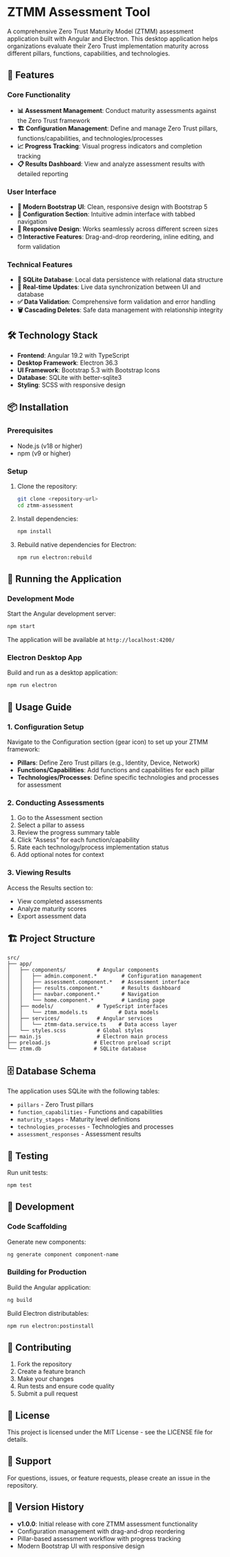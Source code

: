 # ZTMM Assessment Tool

A comprehensive Zero Trust Maturity Model (ZTMM) assessment application built with Angular and Electron. This desktop application helps organizations evaluate their Zero Trust implementation maturity across different pillars, functions, capabilities, and technologies.

## 🚀 Features

### Core Functionality
- **📊 Assessment Management**: Conduct maturity assessments against the Zero Trust framework
- **🏗️ Configuration Management**: Define and manage Zero Trust pillars, functions/capabilities, and technologies/processes
- **📈 Progress Tracking**: Visual progress indicators and completion tracking
- **📋 Results Dashboard**: View and analyze assessment results with detailed reporting

### User Interface
- **🎨 Modern Bootstrap UI**: Clean, responsive design with Bootstrap 5
- **🔧 Configuration Section**: Intuitive admin interface with tabbed navigation
- **📱 Responsive Design**: Works seamlessly across different screen sizes
- **🖱️ Interactive Features**: Drag-and-drop reordering, inline editing, and form validation

### Technical Features
- **💾 SQLite Database**: Local data persistence with relational data structure
- **🔄 Real-time Updates**: Live data synchronization between UI and database
- **✅ Data Validation**: Comprehensive form validation and error handling
- **🗑️ Cascading Deletes**: Safe data management with relationship integrity

## 🛠️ Technology Stack

- **Frontend**: Angular 19.2 with TypeScript
- **Desktop Framework**: Electron 36.3
- **UI Framework**: Bootstrap 5.3 with Bootstrap Icons
- **Database**: SQLite with better-sqlite3
- **Styling**: SCSS with responsive design

## 📦 Installation

### Prerequisites
- Node.js (v18 or higher)
- npm (v9 or higher)

### Setup
1. Clone the repository:
   ```bash
   git clone <repository-url>
   cd ztmm-assessment
   ```

2. Install dependencies:
   ```bash
   npm install
   ```

3. Rebuild native dependencies for Electron:
   ```bash
   npm run electron:rebuild
   ```

## 🚀 Running the Application

### Development Mode
Start the Angular development server:
```bash
npm start
```
The application will be available at `http://localhost:4200/`

### Electron Desktop App
Build and run as a desktop application:
```bash
npm run electron
```

## 📖 Usage Guide

### 1. Configuration Setup
Navigate to the Configuration section (gear icon) to set up your ZTMM framework:

- **Pillars**: Define Zero Trust pillars (e.g., Identity, Device, Network)
- **Functions/Capabilities**: Add functions and capabilities for each pillar
- **Technologies/Processes**: Define specific technologies and processes for assessment

### 2. Conducting Assessments
1. Go to the Assessment section
2. Select a pillar to assess
3. Review the progress summary table
4. Click "Assess" for each function/capability
5. Rate each technology/process implementation status
6. Add optional notes for context

### 3. Viewing Results
Access the Results section to:
- View completed assessments
- Analyze maturity scores
- Export assessment data

## 🏗️ Project Structure

```
src/
├── app/
│   ├── components/          # Angular components
│   │   ├── admin.component.*        # Configuration management
│   │   ├── assessment.component.*   # Assessment interface
│   │   ├── results.component.*      # Results dashboard
│   │   ├── navbar.component.*       # Navigation
│   │   └── home.component.*         # Landing page
│   ├── models/              # TypeScript interfaces
│   │   └── ztmm.models.ts          # Data models
│   ├── services/            # Angular services
│   │   └── ztmm-data.service.ts    # Data access layer
│   └── styles.scss          # Global styles
├── main.js                  # Electron main process
├── preload.js              # Electron preload script
└── ztmm.db                 # SQLite database
```

## 🗄️ Database Schema

The application uses SQLite with the following tables:
- `pillars` - Zero Trust pillars
- `function_capabilities` - Functions and capabilities
- `maturity_stages` - Maturity level definitions
- `technologies_processes` - Technologies and processes
- `assessment_responses` - Assessment results

## 🧪 Testing

Run unit tests:
```bash
npm test
```

## 🔧 Development

### Code Scaffolding
Generate new components:
```bash
ng generate component component-name
```

### Building for Production
Build the Angular application:
```bash
ng build
```

Build Electron distributables:
```bash
npm run electron:postinstall
```

## 📝 Contributing

1. Fork the repository
2. Create a feature branch
3. Make your changes
4. Run tests and ensure code quality
5. Submit a pull request

## 📄 License

This project is licensed under the MIT License - see the LICENSE file for details.

## 🤝 Support

For questions, issues, or feature requests, please create an issue in the repository.

## 🔄 Version History

- **v1.0.0**: Initial release with core ZTMM assessment functionality
- Configuration management with drag-and-drop reordering
- Pillar-based assessment workflow with progress tracking
- Modern Bootstrap UI with responsive design
